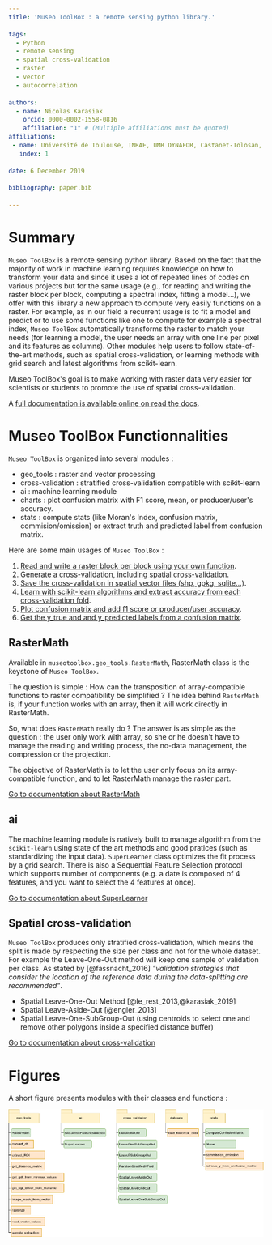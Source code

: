 ```yaml
---
title: 'Museo ToolBox : a remote sensing python library.'

tags:
  - Python
  - remote sensing
  - spatial cross-validation
  - raster
  - vector
  - autocorrelation

authors:
  - name: Nicolas Karasiak
    orcid: 0000-0002-1558-0816
    affiliation: "1" # (Multiple affiliations must be quoted)
affiliations:
 - name: Université de Toulouse, INRAE, UMR DYNAFOR, Castanet-Tolosan, France
   index: 1

date: 6 December 2019

bibliography: paper.bib

---
```


# Summary

`Museo ToolBox` is a remote sensing python library.
Based on the fact that the majority of work in machine learning requires knowledge on how to transform your data and since it uses a lot of repeated lines of codes on various projects but for the same usage (e.g., for reading and writing the raster block per block, computing a spectral index, fitting a model...), we offer with this library a new approach to compute very easily functions on a raster.
For example, as in our field a recurrent usage is to fit a model and predict or to use some functions like one to compute for example a spectral index, `Museo ToolBox` automatically transforms the raster to match your needs (for learning a model, the user needs an array with one line per pixel and its features as columns). Other modules help users to follow state-of-the-art methods, such as spatial cross-validation, or learning methods with grid search and latest algorithms from scikit-learn.

Museo ToolBox's goal is to make working with raster data very easier for scientists or students to promote the use of spatial cross-validation.

A [full documentation is available online on read the docs](http://museotoolbox.readthedocs.io/).

# Museo ToolBox Functionnalities

`Museo ToolBox` is organized into several modules :

- geo_tools : raster and vector processing
- cross-validation : stratified cross-validation compatible with scikit-learn
- ai : machine learning module
- charts : plot confusion matrix with F1 score, mean, or producer/user's accuracy.
- stats : compute stats (like Moran's Index, confusion matrix, commision/omission) or extract truth and predicted label from confusion matrix.

Here are some main usages of `Museo ToolBox` :
1. [Read and write a raster block per block using your own function](RasterMathLink).
2. [Generate a cross-validation, including spatial cross-validation](CrossValLink).
3. [Save the cross-validation in spatial vector files (shp, gpkg, sqlite...)](SaveToVectorLink).
4. [Learn with scikit-learn algorithms and extract accuracy from each cross-validation fold](SuperLearnerLink).
5. [Plot confusion matrix and add f1 score or producer/user accuracy](ChartsLink).
6. [Get the y_true and and y_predicted labels from a confusion matrix](retrieve_y_Link).

## RasterMath

Available in `museotoolbox.geo_tools.RasterMath`, RasterMath class is the keystone of ``Museo ToolBox``.

The question is simple : How can the transposition of array-compatible functions to raster compatibility be simplified ? The idea behind ``RasterMath`` is, if your function works with an array, then it will work directly in RasterMath.

So, what does ``RasterMath`` really do ? The answer is as simple as the question : the user only work with array, so she or he doesn't have to manage the reading and writing process, the no-data management, the compression or the projection.

The objective of RasterMath is to let the user only focus on its array-compatible function, and to let RasterMath manage the raster part.

[Go to documentation about RasterMath](RasterMathLink)



## ai

The machine learning module is natively built to manage algorithm
from the ``scikit-learn`` using state of the art methods and good pratices (such as standardizing the input data). ``SuperLearner`` class optimizes the fit process by a grid search. There is also a Sequential Feature Selection protocol which supports number of components (e.g. a date is composed of 4 features, and you want to select the 4 features at once).

[Go to documentation about SuperLearner](SuperLearnerLink)

## Spatial cross-validation

``Museo ToolBox`` produces only stratified cross-validation, which means the split is made by respecting the size per class and not for the whole dataset.
For example the Leave-One-Out method will keep one sample of validation per class. As stated by [@fassnacht_2016] *"validation strategies that consider the location of the reference data
during the data-splitting are recommended"*.

- Spatial Leave-One-Out Method [@le_rest_2013,@karasiak_2019]
- Spatial Leave-Aside-Out [@engler_2013]
- Spatial Leave-One-SubGroup-Out (using centroids to select one and remove other polygons inside a specified distance buffer)

[Go to documentation about cross-validation](crossVal)

# Figures

A short figure presents modules with their classes and functions :

![Museo ToolBox uml.](metadata/uml.png)
